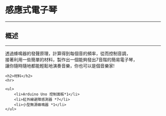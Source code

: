 <h1>感應式電子琴</h1>
<hr>

<h2>概述</h2>
<hr>

<p>透過蜂鳴器的發聲原理，計算得到每個音的頻率，從而控制音調，</br>
	接著利用一些簡單的材料，製作出一個能夠發出7音階的簡易電子琴，</br>讓你隨時隨地都能輕鬆地演奏音樂，你也可以是個音樂家!

	<h2>材料</h2>
	<hr>

	<ul>
		<li>Arduino Uno 控制面板*1</li>
		<li>紅外線避障感測器 *7</li>
		<li>小型無源蜂鳴器 *1</li>
	</ul>
